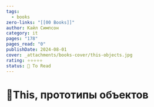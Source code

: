 ```yaml
---
tags:
  - books
zero-links: "[[00 Books]]"
author: Кайл Симпсон
category: it
pages: "178"
pages_read: "0"
publishDate: 2024-08-01
cover: _attachments/books-cover/this-objects.jpg
rating: ⭐⭐⭐⭐⭐
status: 🔷 To Read
---
```

# 📔This, прототипы объектов